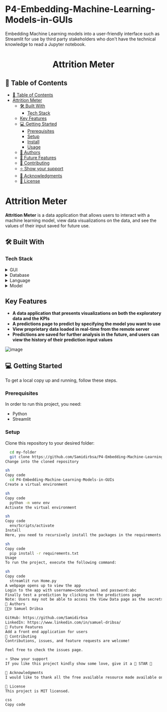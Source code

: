 # P4-Embedding-Machine-Learning-Models-in-GUIs
Embedding Machine Learning models into a user-friendly interface such as Streamlit for use by third party stakeholders who don't have the technical knowledge to read a Jupyter notebook.

<div align="center">
  <h1><b>Attrition Meter</b></h1>
</div>

## 📗 Table of Contents

- [📗 Table of Contents](#-table-of-contents)
- [Attrition Meter](#attrition-meter)
  - [🛠 Built With](#-built-with)
    - [Tech Stack](#tech-stack)
  - [Key Features](#key-features)
  - [💻 Getting Started](#-getting-started)
    - [Prerequisites](#prerequisites)
    - [Setup](#setup)
    - [Install](#install)
    - [Usage](#usage)
  - [👥 Authors](#-authors)
  - [🔭 Future Features](#-future-features)
  - [🤝 Contributing](#-contributing)
  - [⭐️ Show your support](#️-show-your-support)
  - [🙏 Acknowledgments](#-acknowledgments)
  - [📝 License](#-license)

# Attrition Meter

**Attrition Meter** is a data application that allows users to interact with a machine learning model, view data visualizations on the data, and see the values of their input saved for future use.

## 🛠 Built With

### Tech Stack

<details>
  <summary>GUI</summary>
  <ul>
    <li><a href="">Streamlit</a></li>
  </ul>
</details>

<details>
<summary>Database</summary>
  <ul>
    <li><a href="">Microsoft SQL Server</a></li>
  </ul>
</details>

<details>
<summary>Language</summary>
  <ul>
    <li><a href="">Python</a></li>
  </ul>
</details>

<details>
<summary>Model</summary>
  <ul>
    <li><a href="">Sklearn</a></li>
  </ul>
</details>

## Key Features

- **A data application that presents visualizations on both the exploratory data and the KPIs**
- **A predictions page to predict by specifying the model you want to use**
- **View proprietary data loaded in real-time from the remote server**
- **Predictions are saved for further analysis in the future, and users can view the history of their prediction input values**

![image](https://github.com/Samidirbsa/P4-Embedding-Machine-Learning-Models-in-GUIs/tree/main/assets)

## 💻 Getting Started

To get a local copy up and running, follow these steps.

### Prerequisites

In order to run this project, you need:

- Python
- Streamlit

### Setup

Clone this repository to your desired folder:

```sh
  cd my-folder
  git clone https://github.com/Samidirbsa/P4-Embedding-Machine-Learning-Models-in-GUIs.git
Change into the cloned repository

sh
Copy code
  cd P4-Embedding-Machine-Learning-Models-in-GUIs
Create a virtual environment

sh
Copy code
  python -m venv env
Activate the virtual environment

sh
Copy code
  env/Scripts/activate
Install
Here, you need to recursively install the packages in the requirements.txt file using the command below

sh
Copy code
  pip install -r requirements.txt
Usage
To run the project, execute the following command:

sh
Copy code
  streamlit run Home.py
A webpage opens up to view the app
Login to the app with username=coderacheal and password:abc
Finally test a prediction by clicking on the predictions page
Note: Users may not be able to access the View Data page as the secrets file is not checked into git
👥 Authors
🕵🏽‍♀️ Samuel Dribsa

GitHub: https://github.com/Samidirbsa
LinkedIn: https://www.linkedin.com/in/samuel-dribsa/
🔭 Future Features
Add a front end application for users
🤝 Contributing
Contributions, issues, and feature requests are welcome!

Feel free to check the issues page.

⭐️ Show your support
If you like this project kindly show some love, give it a 🌟 STAR 🌟

🙏 Acknowledgments
I would like to thank all the free available resource made available online

📝 License
This project is MIT licensed.

css
Copy code




